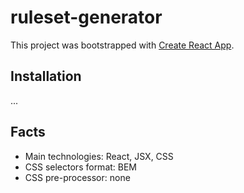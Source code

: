 # ruleset-generator

This project was bootstrapped with [Create React App](https://github.com/facebookincubator/create-react-app).

## Installation

...

## Facts

* Main technologies: React, JSX, CSS
* CSS selectors format: BEM
* CSS pre-processor: none
